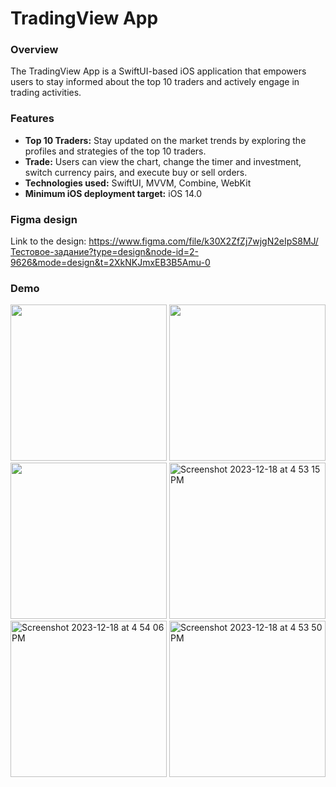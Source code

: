 # TradingView App

### Overview

The TradingView App is a SwiftUI-based iOS application that empowers users to stay informed about the top 10 traders and actively engage in trading activities. 

### Features

* **Top 10 Traders:** Stay updated on the market trends by exploring the profiles and strategies of the top 10 traders.
* **Trade:** Users can view the chart, change the timer and investment, switch currency pairs, and execute buy or sell orders.
* **Technologies used:** SwiftUI, MVVM, Combine, WebKit
* **Minimum iOS deployment target:** iOS 14.0


### Figma design
Link to the design: https://www.figma.com/file/k30X2ZfZj7wjgN2eIpS8MJ/Тестовое-задание?type=design&node-id=2-9626&mode=design&t=2XkNKJmxEB3B5Amu-0

### Demo

<img src="https://github.com/sessiyevat/trading-view-app/assets/78643530/7b9df4a7-a149-4ab6-8c59-29d10c45b45e" width="250">
<img width="250" src="https://github.com/sessiyevat/trading-view-app/assets/78643530/5d617d3f-0ef1-4299-b65a-3714214fe69c">
<img width="250" src="https://github.com/sessiyevat/trading-view-app/assets/78643530/535c28a6-46d1-425a-a976-b4030f0bffed">
<img width="250" alt="Screenshot 2023-12-18 at 4 53 15 PM" src="https://github.com/sessiyevat/trading-view-app/assets/78643530/c519998e-6eef-4158-9bfb-0b009ae62215">
<img width="250" alt="Screenshot 2023-12-18 at 4 54 06 PM" src="https://github.com/sessiyevat/trading-view-app/assets/78643530/aac0ac52-b09e-401c-8285-b863447741f2">
<img width="250" alt="Screenshot 2023-12-18 at 4 53 50 PM" src="https://github.com/sessiyevat/trading-view-app/assets/78643530/befb5df3-71c6-4807-bcd5-ee0df6fbb72c">




